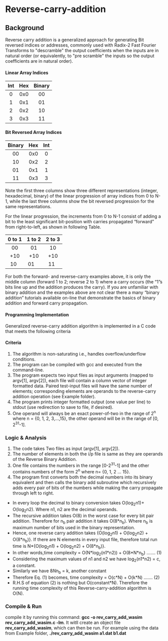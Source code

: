 # Reverse-carry-addition
## Background
Reverse carry  addition  is  a  generalized  approach  for  generating  Bit reversed  indices  or  addresses, commonly used with Radix-2 Fast Fourier Transforms to "descramble" the output coefficients when the inputs are in natural order (or equivalently, to "pre scramble" the inputs so the output coefficients are in natural order).

#### Linear Array Indices                                   

| Int |Hex | Binary |
| :---:         |     :---:      |         :---: |
| 0   | 0x0     | 00    |
| 1     |0x1       | 01      |
| 2     |0x2       | 10      |
| 3     |0x3       | 11      |

#### Bit Reversed Array Indices                                  

| Binary |Hex | Int |
| :---:         |     :---:      |         :---: |
| 00   | 0x0     | 0   |
| 10     |0x2       | 2      |
| 01     |0x1       | 1      |
| 11     |0x3       | 3      |

Note the first three columns show three different representations (integer, hexadecimal, binary) of the  linear progression  of  array  indices from  0 to N-1, while the  last three  columns show the bit reversed  progression for the same representations.

For the linear progression, the increments from 0 to N-1 consist of adding a bit to the least significant  bit-position with carries propagated “forward” from right-to-left, as shown in following Table.    

| 0 to 1 |1 to 2 | 2 to 3 |
| :---:         |     :---:      |         :---: |
| 00   | 01     | 10    |
|+10   |+10    | +10 |
| 10   | 01     | 11    |

For both the forward- and reverse-carry examples above, it is only the middle column (forward 1 to 2;  reverse 2 to 1) where a carry occurs (the “1”s bits line up and the addition produces the carry).  If you  are unfamiliar with binary addition and the examples above are not clear there a many “binary addition”  tutorials available on-line that demonstrate the basics of binary addition and forward carry propagation.

#### Programming Implementation
Generalized reverse-carry addition algorithm is implemented in a C code that meets the following criteria 

#### Criteria
1. The algorithm is non-saturating i.e., handles overflow/underflow conditions.  
2. The program can be compiled with gcc and executed from the command-line.
3. The program expects two input files as input arguments (mapped to argv[1], argv[2]), each file will contain a column vector of integer formatted data. Paired test-input files will have the  same number of elements; corresponding elements are operands to the reverse-carry addition  operation (see Example folder). 
4. The  program  prints  integer  formatted  output  (one  value  per  line)  to  stdout  (use  redirection to save to file, if desired).    
5. One operand will always be an exact  power-of-two  in the range of  2<sup>n</sup>  where  n = {0, 1, 2, 3,…,15}, the other operand will be  in the  range of [0, 2<sup>31</sup>-1].   

### Logic & Analysis
1. The code takes Two files as input (argv[1], argv[2]).
2. The number of elements in both the i/p file is same as they are operands of the Reverse Binary Addition.
3. One file contains the numbers in the range [0-2<sup>31</sup>-1] and the other contains numbers of the form 2<sup>n</sup> where n= {0, 1, 2 ... 15}.
4. The program first converts both the decimal numbers into its binary equivalent and then calls the binary add subroutine which recursively adds every pair of bits of the numbers while making the carry propagate through left to right.

* In every loop the decimal to binary conversion takes O(log<sub>2</sub>n1)+ O(log<sub>2</sub>n2). Where n1, n2 are the
decimal operands.
* The recursive addition takes O(8) in the worst case for every bit pair addition. Therefore for n<sub>b</sub> pair
addition it takes O(8*n<sub>b</sub>). Where n<sub>b</sub> is maximum number of bits used in the binary representation.
* Hence, one reverse carry addition takes {O(log<sub>2</sub>n1) + O(log<sub>2</sub>n2) + O(8\*n<sub>b</sub>)}. If there are N elements in every input file, therefore total run time is N*{O(log<sub>2</sub>n1) + O(log<sub>2</sub>n2) + O(8*n<sub>b</sub>)}.
* In other words,time complexity = O(N\*log<sub>2</sub>(n1\*n2)) + O(8\*N\*n<sub>b</sub>) ....... (1)
* Considering the maximum values of n1 and n2 we have log<sub>2</sub>(n1\*n2) = c, a constant.
* Similarly we have 8*N*n<sub>b</sub> = k, another constant
* Therefore Eq. (1) becomes, time complexity = O(c\*N) + O(k\*N) ....... (2)
* R.H.S of equation (2) is nothing but O(constant\*N). Therefore the running time complexity of this Reverse-carry-addition algorithm is O(N).

### Compile & Run
compile it by running this command: **gcc -o rev_carry_add_wasim rev_carry_add_wasim.c -lm**. It witll create an object file **rev_carry_add_wasim**, which can then be run. For example using the data from Example folder, **./rev_carry_add_wasim a1.dat b1.dat**

